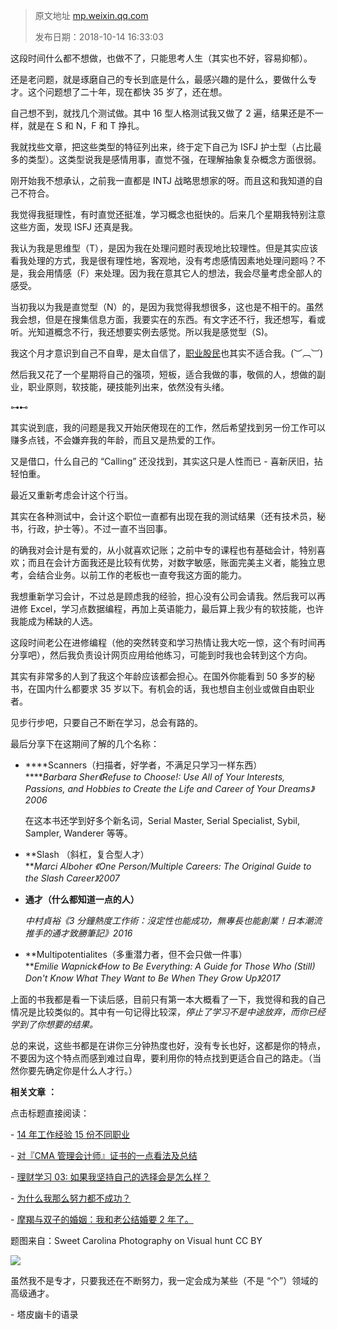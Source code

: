 > 原文地址 [mp.weixin.qq.com](https://mp.weixin.qq.com/s?__biz=MzIwMzA5NTI3NQ==&mid=2649902853&idx=1&sn=19dd4b9ded01f61708a44e3ad1e8e100&chksm=8ed24281b9a5cb97573b4931461d52280f8c55cadb315d6de9452469ac130c6bf5f2fa6f62fc&scene=21#wechat_redirect)
>
> 发布日期：2018-10-14 16:33:03

这段时间什么都不想做，也做不了，只能思考人生（其实也不好，容易抑郁）。

还是老问题，就是琢磨自己的专长到底是什么，最感兴趣的是什么，要做什么专才。这个问题想了二十年，现在都快 35 岁了，还在想。  

自己想不到，就找几个测试做。其中 16 型人格测试我又做了 2 遍，结果还是不一样，就是在 S 和 N，F 和 T 挣扎。

我就找些文章，把这些类型的特征列出来，终于定下自己为 ISFJ 护士型（占比最多的类型）。这类型说我是感情用事，直觉不强，在理解抽象复杂概念方面很弱。

刚开始我不想承认，之前我一直都是 INTJ 战略思想家的呀。而且这和我知道的自己不符合。

我觉得我挺理性，有时直觉还挺准，学习概念也挺快的。后来几个星期我特别注意这些方面，发现 ISFJ 还真是我。

我认为我是思维型（T），是因为我在处理问题时表现地比较理性。但是其实应该看我处理的方式，我是很有理性地，客观地，没有考虑感情因素地处理问题吗？不是，我会用情感（F）来处理。因为我在意其它人的想法，我会尽量考虑全部人的感受。

当初我以为我是直觉型（N）的，是因为我觉得我想很多，这也是不相干的。虽然我会想，但是在搜集信息方面，我要实在的东西。有文字还不行，我还想写，看或听。光知道概念不行，我还想要实例去感觉。所以我是感觉型（S)。

我这个月才意识到自己不自卑，是太自信了，[职业股民](http://mp.weixin.qq.com/s?__biz=MzIwMzA5NTI3NQ==&mid=2649902615&idx=1&sn=45df465ad5cf17a779d60008a6acbd85&chksm=8ed24393b9a5ca8515e9629360c8eaf2a0ddf12ecc47fe548168693611bbae4a87aaa79b83a8&scene=21#wechat_redirect)也其实不适合我。(︶︹︺)

然后我又花了一个星期将自己的强项，短板，适合我做的事，敬佩的人，想做的副业，职业原则，软技能，硬技能列出来，依然没有头绪。

⊶⊷

其实说到底，我的问题是我又开始厌倦现在的工作，然后希望找到另一份工作可以赚多点钱，不会嫌弃我的年龄，而且又是热爱的工作。

又是借口，什么自己的 “Calling” 还没找到，其实这只是人性而已 - 喜新厌旧，拈轻怕重。

最近又重新考虑会计这个行当。

其实在各种测试中，会计这个职位一直都有出现在我的测试结果（还有技术员，秘书，行政，护士等）。不过一直不当回事。

的确我对会计是有爱的，从小就喜欢记账；之前中专的课程也有基础会计，特别喜欢；而且在会计方面我还是比较有优势，对数字敏感，账面完美主义者，能独立思考，会结合业务。以前工作的老板也一直夸我这方面的能力。

我想重新学习会计，不过总是顾虑我的经验，担心没有公司会请我。然后我可以再进修 Excel，学习点数据编程，再加上英语能力，最后算上我少有的软技能，也许我能成为稀缺的人选。

这段时间老公在进修编程（他的突然转变和学习热情让我大吃一惊，这个有时间再分享吧），然后我负责设计网页应用给他练习，可能到时我也会转到这个方向。  

其实有非常多的人到了我这个年龄应该都会担心。在国外你能看到 50 多岁的秘书，在国内什么都要求 35 岁以下。有机会的话，我也想自主创业或做自由职业者。

见步行步吧，只要自己不断在学习，总会有路的。

最后分享下在这期间了解的几个名称：

*   ****Scanners（扫描者，好学者，不满足只学习一样东西）  
    ****_Barbara Sher《Refuse to Choose!: Use All of Your Interests, Passions, and Hobbies to Create the Life and Career of Your Dreams》2006_
    
    在这本书还学到好多个新名词，Serial Master, Serial Specialist, Sybil, Sampler, Wanderer 等等。
    
*   **Slash （斜杠，复合型人才）  
    **_Marci Alboher 《One Person/Multiple Careers: The Original Guide to the Slash Career》2007_
    
*   **通才（什么都知道一点的人）**  
    
    _中村貞裕《3 分鐘熱度工作術：沒定性也能成功，無專長也能創業！日本潮流推手的通才致勝筆記》2016_
    
*   **Multipotentialites（多重潜力者，但不会只做一件事）  
    **_Emilie Wapnick《How to Be Everything: A Guide for Those Who (Still) Don't Know What They Want to Be When They Grow Up》2017_  
    

上面的书我都是看一下读后感，目前只有第一本大概看了一下，我觉得和我的自己情况是比较类似的。其中有一句记得比较深，_停止了学习不是中途放弃，而你已经学到了你想要的结果。_

总的来说，这些书都是在讲你三分钟热度也好，没有专长也好，这都是你的特点，不要因为这个特点而感到难过自卑，要利用你的特点找到更适合自己的路走。（当然你要先确定你是什么人才行。）

  

 **相关文章** **：**

点击标题直接阅读：

- [14 年工作经验 15 份不同职业](http://mp.weixin.qq.com/s?__biz=MzIwMzA5NTI3NQ==&mid=2649902250&idx=1&sn=f6fbe8488605376eeb1eba3495da4207&chksm=8ed2412eb9a5c83809eb755ad6d800f40637afc437b72c9841cd53802d94a0a996eb8604694c&scene=21#wechat_redirect)

- [对『CMA 管理会计师』证书的一点看法及总结](http://mp.weixin.qq.com/s?__biz=MzIwMzA5NTI3NQ==&mid=2649902249&idx=1&sn=91a297b21b4cc8ec48751bdf23287808&chksm=8ed2412db9a5c83b95c35988722b84ac17ff99fdf38c85d2828776ca6884604dd24a8feb4ab0&scene=21#wechat_redirect)

- [理财学习 03: 如果我坚持自己的选择会是怎么样？](http://mp.weixin.qq.com/s?__biz=MzIwMzA5NTI3NQ==&mid=2649902711&idx=1&sn=d7357d39a7a49454dc4647148ce8cf53&chksm=8ed243f3b9a5cae5356af92139e64f6cdd06ee87052dc4bde87f2c71ca234dabbe83f7efaf9a&scene=21#wechat_redirect)

- [为什么我那么努力都不成功？](http://mp.weixin.qq.com/s?__biz=MzIwMzA5NTI3NQ==&mid=2649902552&idx=1&sn=4610a0c06582c5c42659ad9ac3f5ea9e&chksm=8ed2405cb9a5c94ac9892a1eca7848fa98b83d18e4593c411352096e999bc3ac4ca4536395f9&scene=21#wechat_redirect)

- [摩羯与双子的婚姻：我和老公结婚要 2 年了。](http://mp.weixin.qq.com/s?__biz=MzIwMzA5NTI3NQ==&mid=2649902558&idx=1&sn=dc8118d63de94ef6c8ed4c8f5b9f2228&chksm=8ed2405ab9a5c94cc5b4e4a013ac1283d391d19bf782b082f3db5ff2d7461281538d461b7158&scene=21#wechat_redirect)

题图来自：Sweet Carolina Photography on Visual hunt CC BY

![](https://mmbiz.qpic.cn/mmbiz_jpg/2qRZ6oIialEDGtOkI60jatsLh1zGCvPZGicTlDbxl9Y0lOTJbM6NuhicmFVQiaNGkhvg1x4Fs2ZZ8hGAPaNgYjoI9Q/640?wx_fmt=jpeg)

虽然我不是专才，只要我还在不断努力，我一定会成为某些（不是 “个”）领域的高级通才。

- 塔皮幽卡的语录